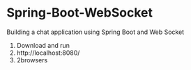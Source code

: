 # Spring-Boot-WebSocket
Building a chat application using Spring Boot and Web Socket
1. Download and run
2. http://localhost:8080/
3. 2browsers

